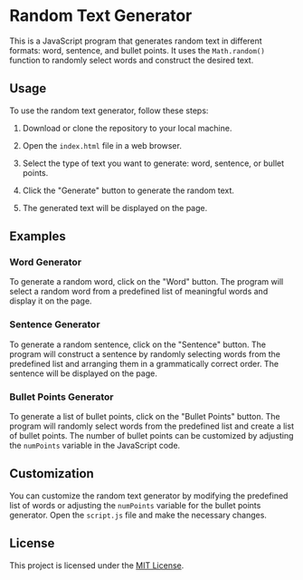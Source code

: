 # Random Text Generator

This is a JavaScript program that generates random text in different formats: word, sentence, and bullet points. It uses the `Math.random()` function to randomly select words and construct the desired text.

## Usage

To use the random text generator, follow these steps:

1. Download or clone the repository to your local machine.

2. Open the `index.html` file in a web browser.

3. Select the type of text you want to generate: word, sentence, or bullet points.

4. Click the "Generate" button to generate the random text.

5. The generated text will be displayed on the page.

## Examples

### Word Generator

To generate a random word, click on the "Word" button. The program will select a random word from a predefined list of meaningful words and display it on the page.

### Sentence Generator

To generate a random sentence, click on the "Sentence" button. The program will construct a sentence by randomly selecting words from the predefined list and arranging them in a grammatically correct order. The sentence will be displayed on the page.

### Bullet Points Generator

To generate a list of bullet points, click on the "Bullet Points" button. The program will randomly select words from the predefined list and create a list of bullet points. The number of bullet points can be customized by adjusting the `numPoints` variable in the JavaScript code.

## Customization

You can customize the random text generator by modifying the predefined list of words or adjusting the `numPoints` variable for the bullet points generator. Open the `script.js` file and make the necessary changes.

## License

This project is licensed under the [MIT License](LICENSE).

